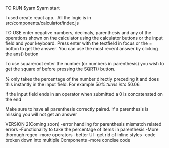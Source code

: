 TO RUN
$yarn
$yarn start

I used create react app.. All the logic is in src/components/calculator/index.js

TO USE
enter negative numbers, decimals, parenthesis and any of the operations shown
on the calculator using the calculator buttons or the input field and your keyboard.
Press enter with the textfield in focus or the = botton to get the answer. You can use
the most recent answer by clicking the ans() button

To use squareroot enter the number (or numbers in parenthesis)
you wish to get the square of before pressing the SQRT() button.

% only takes the percentage of the number directly preceding it and does this
instantly in the input field. For example 5*6% turns into 5*0.06.

if the input field ends in an operator when submitted a 0 is concatenated on the end

Make sure to have all parenthesis correctly paired. If a parenthesis is missing
you will not get an answer


VERSION 2(Coming soon)
-error handling for parenthesis mismatch related errors
-Functionality to take the percentage of items in parenthesis
-More thorough regex
-more operators
-better UI
-get rid of inline styles
-code broken down into multiple Components
-more concise code
